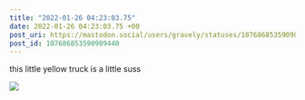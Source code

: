 ```yaml
---
title: "2022-01-26 04:23:03.75"
date: 2022-01-26 04:23:03.75 +00
post_uri: https://mastodon.social/users/gravely/statuses/107686853590909440
post_id: 107686853590909440
---
```

this little yellow truck is a little suss


![](/images/107686853524501087.jpg)

